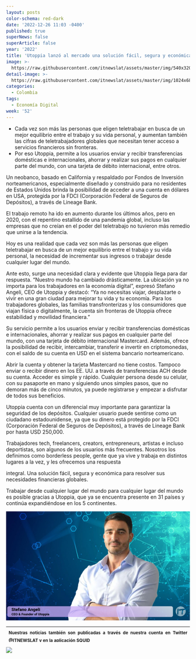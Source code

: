 ```yaml
---
layout: posts
color-schema: red-dark
date: '2022-12-26 11:03 -0400'
published: true
superNews: false
superArticle: false
year: '2022'
title: 'Utoppia lanzó al mercado una solución fácil, segura y económica'
image: >-
  https://raw.githubusercontent.com/itnewslat/assets/master/img/540x320/Stefano-Angeli-p.jpg
detail-image: >-
  https://raw.githubusercontent.com/itnewslat/assets/master/img/1024x680/Stefano-Angeli-g.jpg
categories:
  - Colombia
tags:
  - Economía Digital
week: '52'
---
```

- Cada vez son más las personas que eligen teletrabajar en busca de un mejor equilibrio entre el trabajo y su vida personal, y aumentan también las cifras de teletrabajadores globales que necesitan tener acceso a servicios financieros sin fronteras.
- Por eso Utoppia, permite a los usuarios enviar y recibir transferencias domésticas e internacionales, ahorrar y realizar sus pagos en cualquier parte del mundo, con una tarjeta de débito internacional, entre otros.

Un neobanco, basado en California y respaldado por Fondos de Inversión norteamericanos, especialmente diseñado y construido para no residentes de Estados Unidos brinda la posibilidad de acceder a una cuenta en dólares en USA, protegida por la FDCI (Corporación Federal de Seguros de Depósitos), a través de Lineage Bank.

El trabajo remoto ha ido en aumento durante los últimos años, pero en 2020, con el repentino estallido de una pandemia global, incluso las empresas que no creían en el poder del teletrabajo no tuvieron más remedio que unirse a la tendencia.

Hoy es una realidad que cada vez son más las personas que eligen teletrabajar en busca de un mejor equilibrio entre el trabajo y su vida personal, la necesidad de incrementar sus ingresos o trabajar desde cualquier lugar del mundo.

Ante esto, surge una necesidad clara y evidente que Utoppia llega para dar respuesta. “Nuestro mundo ha cambiado drásticamente. La ubicación ya no importa para los trabajadores en la economía digital”, expresó Stefano Angeli, CEO de Utoppia y destacó: “Ya no necesitas viajar, desplazarte o vivir en una gran ciudad para mejorar tu vida y tu economía. Para los trabajadores globales, las familias transfronterizas y los consumidores que viajan física o digitalmente, la cuenta sin fronteras de Utoppia ofrece estabilidad y movilidad financiera.”

Su servicio permite a los usuarios enviar y recibir transferencias domésticas e internacionales, ahorrar y realizar sus pagos en cualquier parte del mundo, con una tarjeta de débito internacional Mastercard. Además, ofrece la posibilidad de recibir, intercambiar, transferir e invertir en criptomonedas, con el saldo de su cuenta en USD en el sistema bancario norteamericano.

Abrir la cuenta y obtener la tarjeta Mastercard no tiene costos. Tampoco enviar o recibir dinero en los EE. UU. a través de transferencias ACH desde su cuenta. Acceder es simple y rápido. Cualquier persona desde su celular, con su pasaporte en mano y siguiendo unos simples pasos, que no demoran más de cinco minutos, ya puede registrarse y empezar a disfrutar de todos sus beneficios.

Utoppia cuenta con un diferencial muy importante para garantizar la seguridad de los depósitos. Cualquier usuario puede sentirse como un ciudadano estadounidense, ya que su dinero está protegido por la FDCI (Corporación Federal de Seguros de Depósitos), a través de Lineage Bank por hasta USD 250,000.

Trabajadores tech, freelancers, creators, entrepreneurs, artistas e incluso deportistas, son algunos de los usuarios más frecuentes. Nosotros los definimos como borderless people, gente que ya vive y trabaja en distintos lugares a la vez, y les ofrecemos una respuesta

integral. Una solución fácil, segura y económica para resolver sus necesidades financieras globales.

Trabajar desde cualquier lugar del mundo para cualquier lugar del mundo es posible gracias a Utoppia, que ya se encuentra presente en 31 países y continúa expandiéndose en los 5 continentes.

![](https://raw.githubusercontent.com/itnewslat/assets/master/img/540x320/Stefano-Angeli-p.jpg)

<table style="height: 42px;" width="569">
<tbody>
<tr>
<td style="text-align: justify;"><sub><strong>Nuestras noticias también son publicadas a través de nuestra cuenta en Twitter <a href="https://twitter.com/itnewslat?lang=es">@ITNEWSLAT</a> y en la aplicación <a href="https://squidapp.co/en/">SQUID</a></strong></sub></td>
</tr>
</tbody>
</table>

<img src="https://tracker.metricool.com/c3po.jpg?hash=56f88a41e39ab42c063cc51676587a04"/>